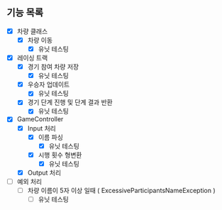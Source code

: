 ## 기능 목록

- [X] 차량 클래스
  - [X] 차량 이동
    - [X] 유닛 테스팅
- [X] 레이싱 트랙
  -  [X] 경기 참여 차량 저장
    - [X] 유닛 테스팅 
  -  [X] 우승자 업데이트
    - [X] 유닛 테스팅
  - [X] 경기 단계 진행 및 단계 결과 반환
    - [X] 유닛 테스팅
- [X] GameController
  - [X] Input 처리
    - [X] 이름 파싱
      - [X] 유닛 테스팅
    - [X] 시행 횟수 형변환
      - [X] 유닛 테스팅
  - [X] Output 처리 
- [ ] 예외 처리
  - [ ] 차량 이름이 5자 이상 일때 ( ExcessiveParticipantsNameException )
    - [ ] 유닛 테스팅
